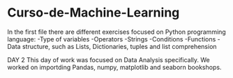 # Curso-de-Machine-Learning
In the first file there are different exercises focused on Python programming language:
-Type of variables
-Operators
-Strings
-Conditions
-Functions
-Data structure, such as Lists, Dictionaries, tuples and list comprehension

DAY 2
This day of work was focused on Data Analysis specifically.
We worked on importding Pandas, numpy, matplotlib and seaborn bookshops. 


